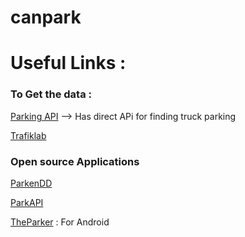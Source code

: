 # canpark

# Useful Links : 

### To Get the data : 
[Parking API](https://openstreetgs.stockholm.se/Home/Parking) --> Has direct APi for finding truck parking

[Trafiklab](https://www.trafiklab.se/api)

### Open source Applications

[ParkenDD](https://github.com/kiliankoe/ParkenDD)

[ParkAPI](https://github.com/offenesdresden/ParkAPI)

[TheParker](https://github.com/ketanchoyal/theParker) : For Android